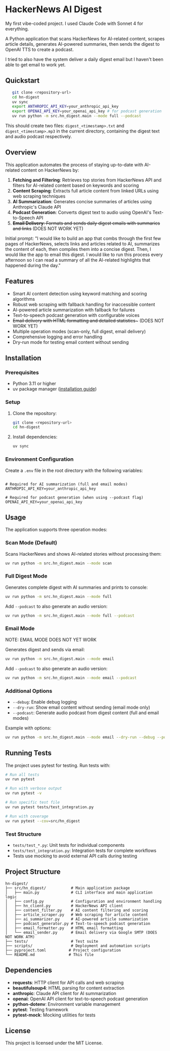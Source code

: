 # HackerNews AI Digest

My first vibe-coded project. I used Claude Code with Sonnet 4 for everything.

A Python application that scans HackerNews for AI-related content, scrapes article details, generates AI-powered summaries, then sends the digest to OpenAI TTS to create a podcast. 

I tried to also have the system deliver a daily digest email but I haven't been able to get email to work yet.

## Quickstart

```bash
   git clone <repository-url>
   cd hn-digest
   uv sync
   export ANTHROPIC_API_KEY=your_anthropic_api_key
   export OPENAI_API_KEY=your_openai_api_key # for podcast generation
   uv run python -m src.hn_digest.main --mode full --podcast
```

This should create two files: `digest_<timestamp>.txt` and `digest_<timestamp>.mp3` in the current directory, containing the digest text and audio podcast respectively.

## Overview

This application automates the process of staying up-to-date with AI-related content on HackerNews by:

1. **Fetching and Filtering**: Retrieves top stories from HackerNews API and filters for AI-related content based on keywords and scoring
2. **Content Scraping**: Extracts full article content from linked URLs using web scraping techniques
3. **AI Summarization**: Generates concise summaries of articles using Anthropic's Claude API
4. **Podcast Generation**: Converts digest text to audio using OpenAI's Text-to-Speech API
5. ~~**Email Delivery**: Formats and sends daily digest emails with summaries and links~~ (DOES NOT WORK YET) 

Initial prompt: "I would like to build an app that combs through the first few pages of HackerNews, selects links and articles related to AI, summarizes the content of each, then compiles them into a concise digest. Then, I would like the app to email this digest. I would like to run this process every afternoon so I can read a summary of all the AI-related highlights that happened during the day."

## Features

- Smart AI content detection using keyword matching and scoring algorithms
- Robust web scraping with fallback handling for inaccessible content
- AI-powered article summarization with fallback for failures
- Text-to-speech podcast generation with configurable voices
- ~~Email delivery with HTML formatting and detailed statistics~~~ (DOES NOT WORK YET)
- Multiple operation modes (scan-only, full digest, email delivery)
- Comprehensive logging and error handling
- Dry-run mode for testing email content without sending

## Installation

### Prerequisites

- Python 3.11 or higher
- uv package manager ([installation guide](https://docs.astral.sh/uv/getting-started/installation/))

### Setup

1. Clone the repository:
   ```bash
   git clone <repository-url>
   cd hn-digest
   ```

2. Install dependencies:
   ```bash
   uv sync
   ```

### Environment Configuration

Create a `.env` file in the root directory with the following variables:

```env

# Required for AI summarization (full and email modes)
ANTHROPIC_API_KEY=your_anthropic_api_key

# Required for podcast generation (when using --podcast flag)
OPENAI_API_KEY=your_openai_api_key

```

## Usage

The application supports three operation modes:

### Scan Mode (Default)
Scans HackerNews and shows AI-related stories without processing them:
```bash
uv run python -m src.hn_digest.main --mode scan
```

### Full Digest Mode
Generates complete digest with AI summaries and prints to console:
```bash
uv run python -m src.hn_digest.main --mode full
```

Add `--podcast` to also generate an audio version:
```bash
uv run python -m src.hn_digest.main --mode full --podcast
```

### Email Mode

NOTE: EMAIL MODE DOES NOT YET WORK

Generates digest and sends via email:
```bash
uv run python -m src.hn_digest.main --mode email
```

Add `--podcast` to also generate an audio version:
```bash
uv run python -m src.hn_digest.main --mode email --podcast
```

### Additional Options

- `--debug`: Enable debug logging
- `--dry-run`: Show email content without sending (email mode only)
- `--podcast`: Generate audio podcast from digest content (full and email modes)

Example with options:
```bash
uv run python -m src.hn_digest.main --mode email --dry-run --debug --podcast
```

## Running Tests

The project uses pytest for testing. Run tests with:

```bash
# Run all tests
uv run pytest

# Run with verbose output
uv run pytest -v

# Run specific test file
uv run pytest tests/test_integration.py

# Run with coverage
uv run pytest --cov=src/hn_digest
```

### Test Structure

- `tests/test_*.py`: Unit tests for individual components
- `tests/test_integration.py`: Integration tests for complete workflows
- Tests use mocking to avoid external API calls during testing

## Project Structure

```
hn-digest/
├── src/hn_digest/           # Main application package
│   ├── main.py              # CLI interface and main application logic
│   ├── config.py            # Configuration and environment handling
│   ├── hn_client.py         # HackerNews API client
│   ├── content_filter.py    # AI content filtering and scoring
│   ├── article_scraper.py   # Web scraping for article content
│   ├── ai_summarizer.py     # AI-powered article summarization
│   ├── podcast_generator.py # Text-to-speech podcast generation
│   ├── email_formatter.py   # HTML email formatting
│   └── email_sender.py      # Email delivery via Google SMTP (DOES NOT WORK ATM)
├── tests/                   # Test suite
├── scripts/                 # Deployment and automation scripts
├── pyproject.toml          # Project configuration
└── README.md               # This file
```

## Dependencies

- **requests**: HTTP client for API calls and web scraping
- **beautifulsoup4**: HTML parsing for content extraction
- **anthropic**: Claude API client for AI summarization
- **openai**: OpenAI API client for text-to-speech podcast generation
- **python-dotenv**: Environment variable management
- **pytest**: Testing framework
- **pytest-mock**: Mocking utilities for tests

## License

This project is licensed under the MIT License.